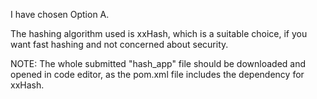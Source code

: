 I have chosen Option A.

The hashing algorithm used is xxHash, which is a suitable choice, if you want fast hashing and not concerned about security.

NOTE: The whole submitted "hash_app" file should be downloaded and opened in code editor, as the pom.xml file includes the dependency for xxHash.
